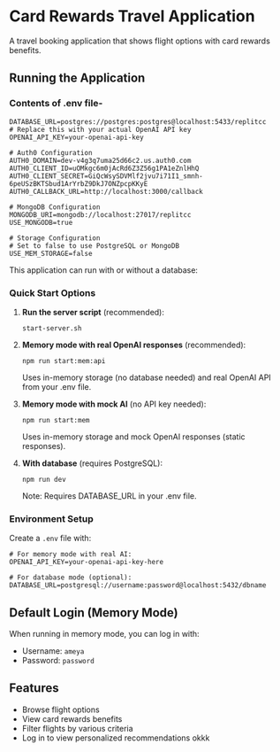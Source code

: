 # Card Rewards Travel Application

A travel booking application that shows flight options with card rewards benefits.

## Running the Application

### Contents of .env file- ####
```
DATABASE_URL=postgres://postgres:postgres@localhost:5433/replitcc
# Replace this with your actual OpenAI API key
OPENAI_API_KEY=your-openai-api-key

# Auth0 Configuration
AUTH0_DOMAIN=dev-v4g3q7uma25d66c2.us.auth0.com
AUTH0_CLIENT_ID=uOMkgc6m0jAcRd6Z3Z56g1PA1eZnlHhQ
AUTH0_CLIENT_SECRET=GiQcWsySDVMlf2jvu7i71I1_smnh-6peUSzBKTSbud1ArYrbZ9DkJ7ONZpcpKKyE
AUTH0_CALLBACK_URL=http://localhost:3000/callback

# MongoDB Configuration
MONGODB_URI=mongodb://localhost:27017/replitcc
USE_MONGODB=true

# Storage Configuration 
# Set to false to use PostgreSQL or MongoDB
USE_MEM_STORAGE=false
```

This application can run with or without a database:

### Quick Start Options
1. **Run the server script** (recommended):
   ```
   start-server.sh
   ```

2. **Memory mode with real OpenAI responses** (recommended):
   ```
   npm run start:mem:api
   ```
   Uses in-memory storage (no database needed) and real OpenAI API from your .env file.

3. **Memory mode with mock AI** (no API key needed):
   ```
   npm run start:mem
   ```
   Uses in-memory storage and mock OpenAI responses (static responses).

4. **With database** (requires PostgreSQL):
   ```
   npm run dev
   ```
   Note: Requires DATABASE_URL in your .env file.

### Environment Setup

Create a `.env` file with:
```
# For memory mode with real AI:
OPENAI_API_KEY=your-openai-api-key-here

# For database mode (optional):
DATABASE_URL=postgresql://username:password@localhost:5432/dbname
```

## Default Login (Memory Mode)

When running in memory mode, you can log in with:
- Username: `ameya`
- Password: `password`

## Features

- Browse flight options
- View card rewards benefits
- Filter flights by various criteria
- Log in to view personalized recommendations 
okkk
